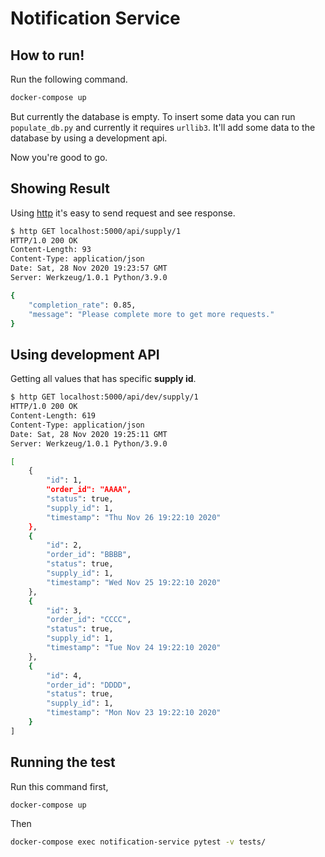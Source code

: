 # Notification Service

## How to run!
Run the following command.
```sh
docker-compose up
```

But currently the database is empty. To insert some data you can run `populate_db.py` and currently it requires `urllib3`. It'll add some data to the database by using a development api.

Now you're good to go.

## Showing Result
Using [http](https://httpie.io/) it's easy to send request and see response.

```sh
$ http GET localhost:5000/api/supply/1
HTTP/1.0 200 OK
Content-Length: 93
Content-Type: application/json
Date: Sat, 28 Nov 2020 19:23:57 GMT
Server: Werkzeug/1.0.1 Python/3.9.0

{
    "completion_rate": 0.85,
    "message": "Please complete more to get more requests."
}
```


## Using development API
Getting all values that has specific **supply id**.
```sh
$ http GET localhost:5000/api/dev/supply/1
HTTP/1.0 200 OK
Content-Length: 619
Content-Type: application/json
Date: Sat, 28 Nov 2020 19:25:11 GMT
Server: Werkzeug/1.0.1 Python/3.9.0

[
    {
        "id": 1,
        "order_id": "AAAA",
        "status": true,
        "supply_id": 1,
        "timestamp": "Thu Nov 26 19:22:10 2020"
    },
    {
        "id": 2,
        "order_id": "BBBB",
        "status": true,
        "supply_id": 1,
        "timestamp": "Wed Nov 25 19:22:10 2020"
    },
    {
        "id": 3,
        "order_id": "CCCC",
        "status": true,
        "supply_id": 1,
        "timestamp": "Tue Nov 24 19:22:10 2020"
    },
    {
        "id": 4,
        "order_id": "DDDD",
        "status": true,
        "supply_id": 1,
        "timestamp": "Mon Nov 23 19:22:10 2020"
    }
]

```

## Running the test

Run this command first,
```sh
docker-compose up
```
Then
```sh
docker-compose exec notification-service pytest -v tests/
```